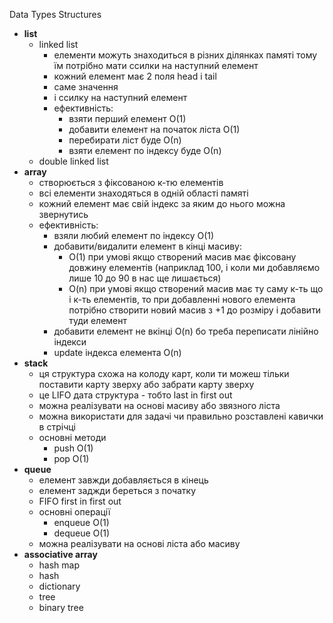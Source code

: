 Data Types Structures
- **list**
    - linked list
      - елементи можуть знаходиться в різних ділянках памяті тому їм потрібно мати ссилки на наступний елемент
      - кожний елемент має 2 поля head i tail
      - саме значення
      - і ссилку на наступний елемент
      - ефективність:
        - взяти перший елемент О(1)
        - добавити елемент на початок ліста О(1)
        - перебирати ліст буде О(n)
        - взяти елемент по індексу буде О(n)
    - double linked list
- **array**
  - створюється з фіксованою к-тю елементів
  - всі елементи знаходяться в одній області памяті
  - кожний елемент має свій індекс за яким до нього можна звернутись
  - ефективність:
    - взяли любий елемент по індексу О(1)
    - добавити/видалити елемент в кінці масиву:
      - О(1) при умові якщо створений масив має фіксовану довжину елементів (наприклад 100, і коли ми добавляємо лише 10 до 90 в нас ще лишається)
      - O(n) при умові якщо створений масив має ту саму к-ть що і к-ть елементів, то при добавленні нового елемента потрібно створити новий масив з +1 до розміру і добавити туди елемент
    - добавити елемент не вкінці O(n) бо треба переписати лінійно індекси
    - update індекса елемента O(n)
- **stack**
  - ця структура схожа на колоду карт, коли ти можеш тільки поставити карту зверху або забрати карту зверху
  - це LIFO дата структура - тобто last in first out
  - можна реалізувати на основі масиву або звязного ліста
  - можна використати для задачі чи правильно розставлені кавички в стрічці
  - основні методи
    - push O(1)
    - pop O(1)
- **queue**
  - елемент завжди добавляється в кінець
  - елемент заджди береться з початку
  - FIFO first in first out
  - основні операції
    - enqueue O(1)
    - dequeue O(1)
  - можна реалізувати на основі ліста або масиву
- **associative array**
    - hash map
    - hash
    - dictionary
    - tree
    - binary tree